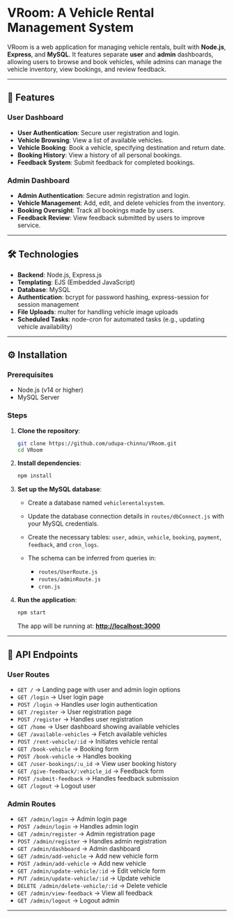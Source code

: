 # VRoom: A Vehicle Rental Management System

VRoom is a web application for managing vehicle rentals, built with **Node.js**, **Express**, and **MySQL**.
It features separate **user** and **admin** dashboards, allowing users to browse and book vehicles, while admins can manage the vehicle inventory, view bookings, and review feedback.

---

## 🚀 Features

### User Dashboard

* **User Authentication**: Secure user registration and login.
* **Vehicle Browsing**: View a list of available vehicles.
* **Vehicle Booking**: Book a vehicle, specifying destination and return date.
* **Booking History**: View a history of all personal bookings.
* **Feedback System**: Submit feedback for completed bookings.

### Admin Dashboard

* **Admin Authentication**: Secure admin registration and login.
* **Vehicle Management**: Add, edit, and delete vehicles from the inventory.
* **Booking Oversight**: Track all bookings made by users.
* **Feedback Review**: View feedback submitted by users to improve service.

---

## 🛠 Technologies

* **Backend**: Node.js, Express.js
* **Templating**: EJS (Embedded JavaScript)
* **Database**: MySQL
* **Authentication**: bcrypt for password hashing, express-session for session management
* **File Uploads**: multer for handling vehicle image uploads
* **Scheduled Tasks**: node-cron for automated tasks (e.g., updating vehicle availability)

---

## ⚙️ Installation

### Prerequisites

* Node.js (v14 or higher)
* MySQL Server

### Steps

1. **Clone the repository**:

   ```bash
   git clone https://github.com/udupa-chinnu/VRoom.git
   cd VRoom
   ```

2. **Install dependencies**:

   ```bash
   npm install
   ```

3. **Set up the MySQL database**:

   * Create a database named `vehiclerentalsystem`.
   * Update the database connection details in `routes/dbConnect.js` with your MySQL credentials.
   * Create the necessary tables: `user`, `admin`, `vehicle`, `booking`, `payment`, `feedback`, and `cron_logs`.
   * The schema can be inferred from queries in:

     * `routes/UserRoute.js`
     * `routes/adminRoute.js`
     * `cron.js`

4. **Run the application**:

   ```bash
   npm start
   ```

   The app will be running at: **[http://localhost:3000](http://localhost:3000)**

---

## 📌 API Endpoints

### User Routes

* `GET /` → Landing page with user and admin login options
* `GET /login` → User login page
* `POST /login` → Handles user login authentication
* `GET /register` → User registration page
* `POST /register` → Handles user registration
* `GET /home` → User dashboard showing available vehicles
* `GET /available-vehicles` → Fetch available vehicles
* `POST /rent-vehicle/:id` → Initiates vehicle rental
* `GET /book-vehicle` → Booking form
* `POST /book-vehicle` → Handles booking
* `GET /user-bookings/:u_id` → View user booking history
* `GET /give-feedback/:vehicle_id` → Feedback form
* `POST /submit-feedback` → Handles feedback submission
* `GET /logout` → Logout user

### Admin Routes

* `GET /admin/login` → Admin login page
* `POST /admin/login` → Handles admin login
* `GET /admin/register` → Admin registration page
* `POST /admin/register` → Handles admin registration
* `GET /admin/dashboard` → Admin dashboard
* `GET /admin/add-vehicle` → Add new vehicle form
* `POST /admin/add-vehicle` → Add new vehicle
* `GET /admin/update-vehicle/:id` → Edit vehicle form
* `PUT /admin/update-vehicle/:id` → Update vehicle
* `DELETE /admin/delete-vehicle/:id` → Delete vehicle
* `GET /admin/view-feedback` → View all feedback
* `GET /admin/logout` → Logout admin

---

